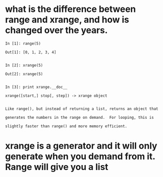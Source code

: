 

# what is the difference between range and xrange, and how is changed over the years.

    In [1]: range(5)
    
    Out[1]: [0, 1, 2, 3, 4]
    
    
    In [2]: xrange(5)
    
    Out[2]: xrange(5)
    
    
    In [3]: print xrange.__doc__
    
    xrange([start,] stop[, step]) -> xrange object
    
    
    Like range(), but instead of returning a list, returns an object that
    
    generates the numbers in the range on demand.  For looping, this is 
    
    slightly faster than range() and more memory efficient.
    
# xrange is a generator and it will only generate when you demand from it. Range will give you a list 

